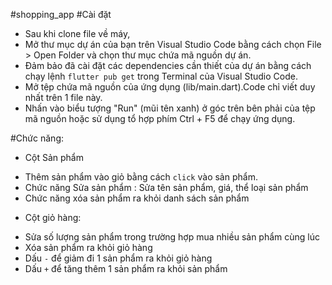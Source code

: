 #shopping_app
#Cài đặt
- Sau khi clone file về máy,
- Mở thư mục dự án của bạn trên Visual Studio Code bằng cách chọn File > Open Folder và chọn thư mục chứa mã nguồn dự án.
- Đảm bảo đã cài đặt các dependencies cần thiết của dự án bằng cách chạy lệnh `flutter pub get` trong Terminal của Visual Studio Code.
- Mở tệp chứa mã nguồn của ứng dụng (lib/main.dart).Code chỉ viết duy nhất trên 1 file này.
- Nhấn vào biểu tượng "Run" (mũi tên xanh) ở góc trên bên phải của tệp mã nguồn hoặc sử dụng tổ hợp phím Ctrl + F5 để chạy ứng dụng.

#Chức năng:
- Cột Sản phẩm
+ Thêm sản phẩm vào giỏ bằng cách `click` vào sản phẩm.
+ Chức năng Sửa sản phẩm : Sửa tên sản phẩm, giá, thể loại sản phẩm
+ Chức năng xóa sản phẩm ra khỏi danh sách sản phẩm
- Cột giỏ hàng:
+ Sửa số lượng sản phẩm trong trường hợp mua nhiều sản phẩm cùng lúc
+ Xóa sản phẩm ra khỏi giỏ hàng
+ Dấu `-` để giảm đi 1 sản phẩm ra khỏi giỏ hàng
+ Dấu `+` để tăng thêm 1 sản phẩm ra khỏi sản phẩm
  
